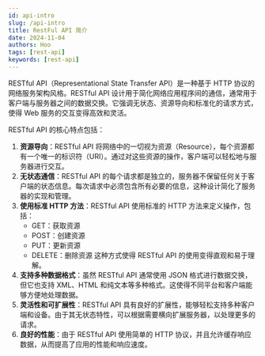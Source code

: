 ```yaml
---
id: api-intro
slug: /api-intro
title: RestFul API 简介
date: 2024-11-04
authors: Hoo
tags: [rest-api]
keywords: [rest-api]
---
```


RESTful API（Representational State Transfer API）是一种基于 HTTP 协议的网络服务架构风格。RESTful API 设计用于简化网络应用程序间的通信，通常用于客户端与服务器之间的数据交换。它强调无状态、资源导向和标准化的请求方式，使得 Web 服务的交互变得高效和灵活。

RESTful API 的核心特点包括：

1. **资源导向**：RESTful API 将网络中的一切视为资源（Resource），每个资源都有一个唯一的标识符（URI）。通过对这些资源的操作，客户端可以轻松地与服务器进行交互。
2. **无状态通信**：RESTful API 的每个请求都是独立的，服务器不保留任何关于客户端的状态信息。每次请求中必须包含所有必要的信息，这种设计简化了服务器的实现和管理。
3. **使用标准 HTTP 方法**：RESTful API 使用标准的 HTTP 方法来定义操作，包括：
   - GET：获取资源
   - POST：创建资源
   - PUT：更新资源
   - DELETE：删除资源 这种方式使得 RESTful API 的使用变得直观和易于理解。
4. **支持多种数据格式**：虽然 RESTful API 通常使用 JSON 格式进行数据交换，但它也支持 XML、HTML 和纯文本等多种格式。这使得不同平台和客户端能够方便地处理数据。
5. **灵活性和可扩展性**：RESTful API 具有良好的扩展性，能够轻松支持多种客户端和设备。由于其无状态特性，可以根据需要横向扩展服务器，以处理更多的请求。
6. **良好的性能**：由于 RESTful API 使用简单的 HTTP 协议，并且允许缓存响应数据，从而提高了应用的性能和响应速度。